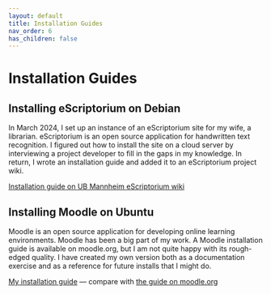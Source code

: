 ```yaml
---
layout: default
title: Installation Guides
nav_order: 6
has_children: false
---
```


# Installation Guides

## Installing eScriptorium on Debian

In March 2024, I set up an instance of an eScriptorium site for my wife, a librarian. eScriptorium is an open source application for handwritten text recognition. I figured out how to install the site on a cloud server by interviewing a project developer to fill in the gaps in my knowledge. In return, I wrote an installation guide and added it to an eScriptorium project wiki.

[Installation guide on UB Mannheim eScriptorium wiki](https://github.com/UB-Mannheim/escriptorium/wiki/Installing-eScriptorium-on-a-Cloud-Server-(Debian-11)-with-a-Fully-Qualified-Domain-Name)

## Installing Moodle on Ubuntu

Moodle is an open source application for developing online learning environments. Moodle has been a big part of my work. A Moodle installation guide is available on moodle.org, but I am not quite happy with its rough-edged quality. I have created my own version both as a documentation exercise and as a reference for future installs that I might do.

[My installation guide](https://sysmulch.github.io/portfolio/docs/moodle-installation-ubuntu-server/) &mdash; compare with <a href="https://docs.moodle.org/405/en/Step-by-step_Installation_Guide_for_Ubuntu" target="_blank">the guide on moodle.org</a>

